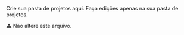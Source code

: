 Crie sua pasta de projetos aqui.
Faça edições apenas na sua pasta de projetos.

:warning: Não altere este arquivo.
